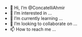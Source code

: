 - 👋 Hi, I’m @ConcatelliAhmir
- 👀 I’m interested in ...
- 🌱 I’m currently learning ...
- 💞️ I’m looking to collaborate on ...
- 📫 How to reach me ...

<!---
ConcatelliAhmir/ConcatelliAhmir is a ✨ special ✨ repository because its `README.md` (this file) appears on your GitHub profile.
You can click the Preview link to take a look at your changes.
--->
